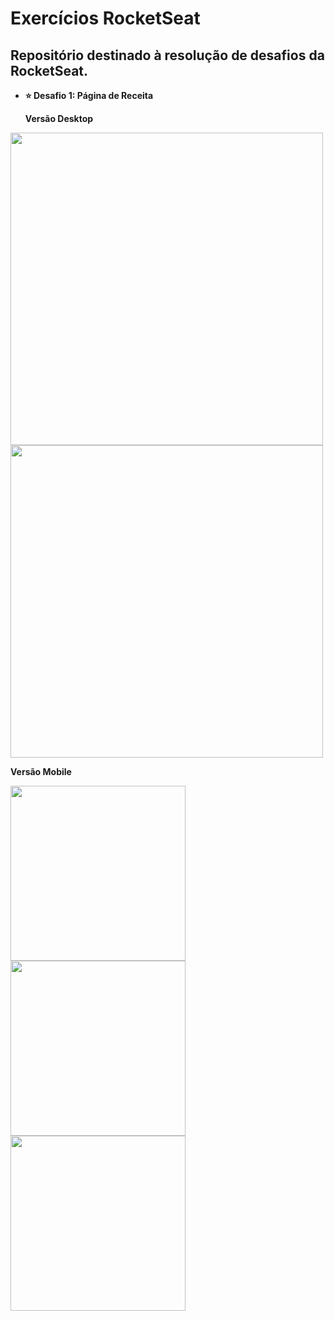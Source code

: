 # Exercícios RocketSeat

## Repositório destinado à resolução de desafios da RocketSeat.

- **⭐ Desafio 1: Página de Receita**

  **Versão Desktop**

<p float="left">
<img src="https://github.com/valmir1227/Exercicios-RocketSeat/blob/main/recipe-page/demo/home-desktop.png" width="500">
<img src="https://github.com/valmir1227/Exercicios-RocketSeat/blob/main/recipe-page/demo/content-desktop.png" width="500">
</p>
  
  
  **Versão Mobile**
  
<p float="left">
<img src="https://github.com/valmir1227/Exercicios-RocketSeat/blob/main/recipe-page/demo/home-mobile.png" width="280px">
<img src="https://github.com/valmir1227/Exercicios-RocketSeat/blob/main/recipe-page/demo/content-mobile.png" width="280px">
<img src="https://github.com/valmir1227/Exercicios-RocketSeat/blob/main/recipe-page/demo/footer-mobile.png" width="280px">
</p>
